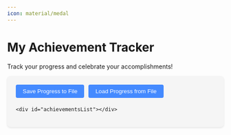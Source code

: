 ```yaml
---
icon: material/medal
---
```


# My Achievement Tracker

Track your progress and celebrate your accomplishments!

<div class="achievement-container">
    <div class="achievement-controls">
        <button id="saveBtn">Save Progress to File</button>
        <button id="loadBtn">Load Progress from File</button>
        <input type="file" id="fileInput" accept=".txt" style="display: none;">
    </div>

    <div id="achievementsList"></div>
</div>

<div id="congratsModal" class="modal">
    <div class="modal-content">
        <span class="close">&times;</span>
        <h2 id="congratsTitle"></h2>
        <p id="congratsDate"></p>
        <p id="congratsMessage"></p>
    </div>
</div>

<style>
:root {
    --md-default-bg-color: var(--md-code-bg-color, #f5f5f5);
    --md-accent-fg-color--transparent: rgba(68, 138, 255, 0.1);
    --md-typeset-a-color: #448aff;
    --md-primary-fg-color: #448aff;
    --md-primary-fg-color--dark: #1976d2;
}

.achievement-container {
    max-width: 800px;
    margin: 0 auto;
    padding: 20px;
    background-color: var(--md-default-bg-color);
    border-radius: 8px;
    box-shadow: 0 2px 4px rgba(0,0,0,0.1);
}

.achievement-item {
    display: flex;
    align-items: center;
    padding: 12px;
    margin: 8px 0;
    background-color: var(--md-code-bg-color);
    border-radius: 4px;
    transition: all 0.3s ease;
}

.achievement-item:hover {
    background-color: var(--md-accent-fg-color--transparent);
}

.achievement-item input[type="checkbox"] {
    margin-right: 12px;
    transform: scale(1.3);
}

.achievement-label {
    flex-grow: 1;
    cursor: pointer;
}

.achievement-date {
    color: var(--md-typeset-a-color);
    font-size: 0.8em;
    margin-left: 12px;
}

.achievement-controls {
    margin-bottom: 20px;
    display: flex;
    gap: 10px;
}

#saveBtn, #loadBtn {
    padding: 8px 16px;
    background-color: var(--md-primary-fg-color);
    color: white;
    border: none;
    border-radius: 4px;
    cursor: pointer;
    transition: background-color 0.2s ease;
}

#saveBtn:hover, #loadBtn:hover {
    background-color: var(--md-primary-fg-color--dark);
}

.modal {
    display: none;
    position: fixed;
    z-index: 100;
    left: 0;
    top: 0;
    width: 100%;
    height: 100%;
    background-color: rgba(0,0,0,0.5);
}

.modal-content {
    background-color: var(--md-default-bg-color);
    margin: 15% auto;
    padding: 20px;
    border-radius: 8px;
    max-width: 500px;
    position: relative;
    box-shadow: 0 4px 20px rgba(0,0,0,0.3);
}

.close {
    position: absolute;
    right: 15px;
    top: 10px;
    font-size: 24px;
    cursor: pointer;
    color: #999;
}

.close:hover {
    color: #333;
}
</style>

<script>
const achievements = [
    // Levels
    { id: 'level1', title: "Reach Level 1", message: `You've taken your first step! =) <br> Your adventure starts here. <br> Take a look around, <a href="/faq/gameplay/controls.md">adjust your settings</a>, talk to the NPCs, make a screenshot, read the <a href="/faq/support/rules.md">rules</a>, and hunt! ` },
    { id: 'level2', title: "Reach Level 2", message: `You made it! There's many more levels to come, take it slow, make breaks, drink some water, check your posture, the game will be here for long. Game released in <b>2003</b> and you are still playing it today.` },
    { id: 'level5', title: "Reach Level 5", message: `Level 5.. Already?! Well done! Think about getting some No-Grade weapons and armors perhaps, they should be pretty cheap in the shops. Don't worry, you can upgrade them for Adena and best of all, becase you are upgrading: they are without taxes! <br>` },
    { id: 'level10', title: "Reach Level 10", message: `By now you have already learned a new skill, got some lucky drops, perhaps? Not sure, though I know for sure you reached level 10, cheers! :D` },
    { id: 'level20', title: "Reach Level 20", message: `Now you're getting serious! Time to upgrade to D-Grade gear` },
    { id: 'level40', title: "Reach Level 40", message: `Halfway to greatness! C-Grade gear awaits, and the real challenges begin. Thought of joining a clan yet?` },
    { id: 'level76', title: "Reach Level 76", message: `Welcome to the big leagues! Now you can truly compete in high-level PvP and raids.` },

    // Gear & Wealth
    { id: 'nograde', title: "Cover Me in No-Grade!", message: `Someone is looking fancy!` },
    { id: 'dgrade', title: "Cover Me in D-Grade!", message: `Upgraded to D-Grade gear! Now you can handle tougher foes. How long did it take you to get them?` },
    { id: 'sgrade', title: "Cover Me in C-Grade!", message: `Some people say it's foolish to wear C-Grade even Lv70+, they just don't understand the C-Grade way of Life. Do you really need anything else? Warrior, you earned it. <br> <a href="https://postimg.cc/4nyJk2Qf"><img src="https://i.postimg.cc/SQ7j9wXM/cgrade.png"></img></a>` },
    { id: 'onemillion', title: "Acquire 1 Million Adena", message: `I bet the dwarves are drooling over this, don't let them have one penny! Hide it, quick!` },
    { id: 'onebillion', title: "Acquire 1 Billion Adena", message: `What's the color of your Strider? Is it made out of Gold? <br> One of the most difficult achievements, congratulations! <br> <iframe width="560" height="315" src="https://www.youtube.com/embed/GjazN63hMkA?si=bLmBMqXnFZd15mdz" title="YouTube video player" frameborder="0" allow="accelerometer; autoplay; clipboard-write; encrypted-media; gyroscope; picture-in-picture; web-share" referrerpolicy="strict-origin-when-cross-origin" allowfullscreen></iframe>` },

    // PvE & Raids
    { id: 'firstraid', title: "First Raid Boss Kill", message: `You've tasted blood! Raid bosses will fear you now. I wonder how it went! Were there a lot of call outs, healers running out of mana, perhaps realizing too late that the boss does reflect damage? Hope you got some cool drops!` },
    { id: 'antharas', title: "Slayer of Antharas", message: `The Land Dragon falls before you! A legendary feat. Was it ton of fun? I hope so!` },
    { id: 'valakas', title: "Vanquisher of Valakas", message: `The Fire Dragon is no more. The world trembles at your might. Did your party get last hit for getting Valakas Slayer Circlet?` },
    { id: 'baium', title: "Baium's Bane", message: `You've defeated the fallen angel. Heaven and Hell know your name.` },

    // PvP & Sieges
    { id: 'firstkill', title: "First Player Kill", message: `The hunt begins. Your name spreads across the battlefield.` },
    { id: 'pvp10', title: "10 PvP Kills", message: `Aspiring warrior! Keep climbing the ranks.` },
    { id: 'pvp100', title: "100 PvP Kills", message: `A true force to be reckoned with.` },
    { id: 'castleowner', title: "Castle Lord", message: `You rule over a castle! Taxes, glory, and power are yours.` },
    { id: 'siegewon', title: "Siege Victor", message: `Your clan stood triumphant in the chaos of battle. I came, I saw, I conquered.` },

    // Crafting & Economy
    { id: 'firstcraft', title: "First Item Crafted", message: `From raw materials to a masterpiece. Keep refining your skills!` },
    { id: 'tradesuccess', title: "First Trade", message: `Buy low, sell high - you've mastered the market. You are a true Wolf of Giran Street.` },

    // Social & Exploration
    { id: 'joinclan', title: "Join a Clan", message: `Together we stand! Find allies and conquer the world. Under the same Crest, under the same underwear! Sorry, got a little bit carried away..` },
    { id: 'explore100', title: "Visit Every Town", message: `<iframe width="560" height="315" src="https://www.youtube.com/embed/zsbdJPT0G7M?si=cGWKV50bzsYS8L1G" title="YouTube video player" frameborder="0" allow="accelerometer; autoplay; clipboard-write; encrypted-media; gyroscope; picture-in-picture; web-share" referrerpolicy="strict-origin-when-cross-origin" allowfullscreen></iframe>` },

    // Humorous & Unique
    { id: 'death1', title: "Die 1 Time", message: `First death always stings.. Is it time to upgrade your gear or perhaps turn your Monitor on?` },
    { id: 'death10', title: "Die 5 Times", message: `"I meant to do that..." - Every L2 player ever.` },
    { id: 'fish100', title: "Catch 100 Fish", message: `The sea whispers secrets to you. Or maybe just fish. Those trade slots won't upgrade themselves!` },
    { id: 'fishchampionship', title: "Reach #1 in the Fishing Championship", message: `You earned yourself 800k and this achievement! Was it skill or luck? 100% Skill and 100% reason to remember the name! The Anglers bow before you.` },
    { id: 'dancehour', title: "Dance for 1 Hour", message: `The true endgame: becoming the best dancer in Giran Alleyways, I guess it's one way to make Adena..?` },
];

const storage = {
    data: {},
    
    getItem: function(key) {
        if (typeof localStorage !== 'undefined') {
            return localStorage.getItem(key);
        }
        return this.data[key] || null;
    },
    
    setItem: function(key, value) {
        if (typeof localStorage !== 'undefined') {
            localStorage.setItem(key, value);
        } else {
            this.data[key] = value;
        }
    },
    
    removeItem: function(key) {
        if (typeof localStorage !== 'undefined') {
            localStorage.removeItem(key);
        } else {
            delete this.data[key];
        }
    }
};

document.addEventListener('DOMContentLoaded', function() {
    const achievementsList = document.getElementById('achievementsList');
    const congratsModal = document.getElementById('congratsModal');
    const congratsTitle = document.getElementById('congratsTitle');
    const congratsDate = document.getElementById('congratsDate');
    const congratsMessage = document.getElementById('congratsMessage');
    const closeBtn = document.querySelector('.close');
    const saveBtn = document.getElementById('saveBtn');
    const loadBtn = document.getElementById('loadBtn');
    const fileInput = document.getElementById('fileInput');

    function createAchievementItems() {
        achievementsList.innerHTML = '';
        
        achievements.forEach(achievement => {
            const storedData = storage.getItem(achievement.id);
            const achievementData = storedData ? JSON.parse(storedData) : {
                completed: false,
                date: null
            };

            const item = document.createElement('div');
            item.className = 'achievement-item';
            
            const checkbox = document.createElement('input');
            checkbox.type = 'checkbox';
            checkbox.id = achievement.id;
            checkbox.checked = achievementData.completed;
            
            const label = document.createElement('label');
            label.className = 'achievement-label';
            label.htmlFor = achievement.id;
            label.textContent = achievement.title;
            
            const dateSpan = document.createElement('span');
            dateSpan.className = 'achievement-date';
            if (achievementData.date) {
                dateSpan.textContent = `Completed on: ${achievementData.date}`;
            }
            
            item.appendChild(checkbox);
            item.appendChild(label);
            item.appendChild(dateSpan);
            achievementsList.appendChild(item);
            
            checkbox.addEventListener('change', function() {
                if (this.checked) {
                    const completionDate = new Date().toLocaleString();
                    const newAchievementData = {
                        completed: true,
                        date: completionDate
                    };
                    storage.setItem(achievement.id, JSON.stringify(newAchievementData));
                    dateSpan.textContent = `Completed on: ${completionDate}`;
                    
                    congratsTitle.textContent = `Congratulations! <3`;
                    congratsDate.textContent = `Achieved on: ${completionDate}`;
                    congratsMessage.innerHTML = achievement.message;
                    congratsModal.style.display = 'block';
                } else {
                    storage.removeItem(achievement.id);
                    dateSpan.textContent = '';
                }
            });
        });
    }

    createAchievementItems();

    closeBtn.addEventListener('click', function() {
        congratsModal.style.display = 'none';
    });

    window.addEventListener('click', function(event) {
        if (event.target === congratsModal) {
            congratsModal.style.display = 'none';
        }
    });

    saveBtn.addEventListener('click', function() {
        const progress = {};
        achievements.forEach(achievement => {
            const data = storage.getItem(achievement.id);
            if (data) {
                progress[achievement.id] = JSON.parse(data);
            }
        });
        
        const blob = new Blob([JSON.stringify(progress, null, 2)], { type: 'text/plain' });
        const url = URL.createObjectURL(blob);
        const a = document.createElement('a');
        a.href = url;
        a.download = 'achievements_progress.txt';
        document.body.appendChild(a);
        a.click();
        document.body.removeChild(a);
        URL.revokeObjectURL(url);
    });

    loadBtn.addEventListener('click', function() {
        fileInput.click();
    });

    fileInput.addEventListener('change', function(e) {
        const file = e.target.files[0];
        if (!file) return;
        
        const reader = new FileReader();
        reader.onload = function(e) {
            try {
                const progress = JSON.parse(e.target.result);
                
                achievements.forEach(achievement => {
                    storage.removeItem(achievement.id);
                });
                
                for (const id in progress) {
                    storage.setItem(id, JSON.stringify(progress[id]));
                }
                
                createAchievementItems();
                alert('Progress loaded successfully!');
            } catch (error) {
                alert('Error loading progress: Invalid file format');
            }
        };
        reader.readAsText(file);
    });
});
</script>